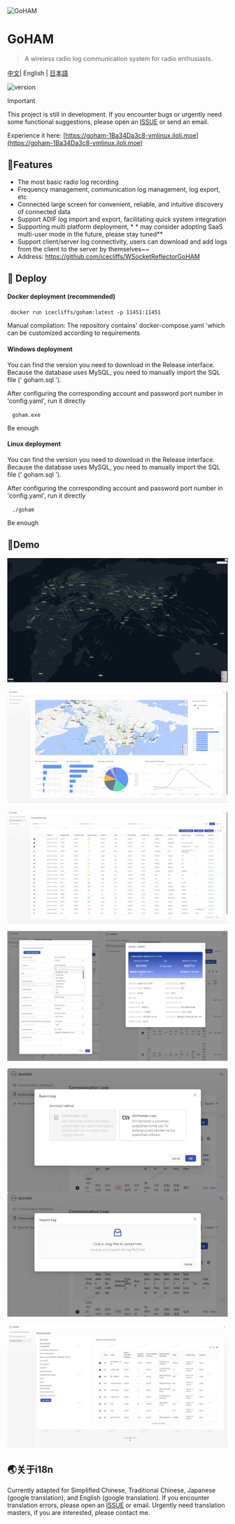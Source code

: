 ![GoHAM](https://socialify.git.ci/icecliffs/GoHAM/image?language=1&name=1&owner=1&pattern=Floating%20Cogs&theme=Light)


# GoHAM

> A wireless radio log communication system for radio enthusiasts.

[中文](./README.md)| English | [日本語](./README-jp.md)

![version](https://img.shields.io/github/v/release/IceCliffs/GoHAM?include_prereleases&label=version)

> [!IMPORTANT]
> This project is still in development. If you encounter bugs or urgently need some functional suggestions, please open an [ISSUE](https://github.com/icecliffs/GoHAM/issues) or send an email.

Experience it here: [https://goham-1Ba34Da3c8-vmlinux.iloli.moe](https://goham-1Ba34Da3c8-vmlinux.iloli.moe)

## 🔧Features

- The most basic radio log recording
- Frequency management, communication log management, log export, etc
- Connected large screen for convenient, reliable, and intuitive discovery of connected data
- Support ADIF log import and export, facilitating quick system integration
- Supporting multi platform deployment, * * may consider adopting SaaS multi-user mode in the future, please stay tuned**
- Support client/server log connectivity, users can download and add logs from the client to the server by themselves~~
- Address: https://github.com/icecliffs/WSocketReflectorGoHAM

## 🔨 Deploy

#### Docker deployment (recommended)

` ` `
docker run icecliffs/goham:latest -p 11451:11451
` ` `

Manual compilation: The repository contains' docker-compose.yaml 'which can be customized according to requirements

#### Windows deployment

You can find the version you need to download in the Release interface. Because the database uses MySQL, you need to manually import the SQL file (' goham.sql ').

After configuring the corresponding account and password port number in 'config.yaml', run it directly

` ` `
goham.exe
` ` `

Be enough

#### Linux deployment

You can find the version you need to download in the Release interface. Because the database uses MySQL, you need to manually import the SQL file (' goham.sql ').

After configuring the corresponding account and password port number in 'config.yaml', run it directly

` ` `
./goham
` ` `

Be enough

## 🐴Demo

![](./assets/2.jpg)

![](./assets/3.jpg)

![](./assets/4.jpg)

![](./assets/5.jpg)

![](./assets/6.jpg)

![](./assets/7.jpg)



## 🌏关于i18n

Currently adapted for Simplified Chinese, Traditional Chinese, Japanese (google translation), and English (google translation). If you encounter translation errors, please open an [ISSUE](https://github.com/icecliffs/GoHAM/issues) or email. Urgently need translation masters, if you are interested, please contact me.